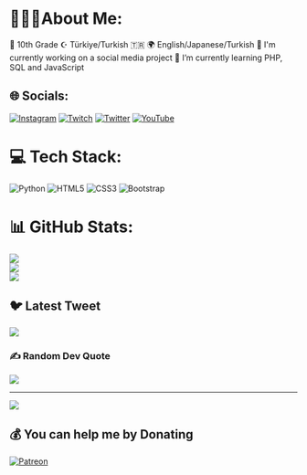 # 👨🏻‍💻About Me:
🏫 10th Grade
 ☪ Türkiye/Turkish 🇹🇷
🌍 English/Japanese/Turkish 
🔭 I'm currently working on a social  media project
🌱 I’m currently learning PHP, SQL and JavaScript


## 🌐 Socials:
[![Instagram](https://img.shields.io/badge/Instagram-%23E4405F.svg?logo=Instagram&logoColor=white)](https://instagram.com/Kaan___Eski) [![Twitch](https://img.shields.io/badge/Twitch-%239146FF.svg?logo=Twitch&logoColor=white)](https://twitch.tv/Kqan13) [![Twitter](https://img.shields.io/badge/Twitter-%231DA1F2.svg?logo=Twitter&logoColor=white)](https://twitter.com/Kaan__Eski) [![YouTube](https://img.shields.io/badge/YouTube-%23FF0000.svg?logo=YouTube&logoColor=white)](https://youtube.com/@kqanoffical) 

# 💻 Tech Stack:
![Python](https://img.shields.io/badge/python-3670A0?style=for-the-badge&logo=python&logoColor=ffdd54) ![HTML5](https://img.shields.io/badge/html5-%23E34F26.svg?style=for-the-badge&logo=html5&logoColor=white) ![CSS3](https://img.shields.io/badge/css3-%231572B6.svg?style=for-the-badge&logo=css3&logoColor=white) ![Bootstrap](https://img.shields.io/badge/bootstrap-%23563D7C.svg?style=for-the-badge&logo=bootstrap&logoColor=white)
# 📊 GitHub Stats:
![](https://github-readme-stats.vercel.app/api?username=Kqan1&theme=darcula&hide_border=true&include_all_commits=false&count_private=false)<br/>
![](https://github-readme-streak-stats.herokuapp.com/?user=Kqan1&theme=darcula&hide_border=true)<br/>
![](https://github-readme-stats.vercel.app/api/top-langs/?username=Kqan1&theme=darcula&hide_border=true&include_all_commits=false&count_private=false&layout=compact)

## 🐦 Latest Tweet
[![](https://gtce.itsvg.in/api?username=Kaan__Eski)](https://github.com/VishwaGauravIn/github-twitter-card-embed)

### ✍️ Random Dev Quote
![](https://quotes-github-readme.vercel.app/api?type=horizontal&theme=radical)

---
[![](https://visitcount.itsvg.in/api?id=Kqan1&icon=2&color=0)](https://visitcount.itsvg.in)

  ## 💰 You can help me by Donating
  [![Patreon](https://img.shields.io/badge/Patreon-F96854?style=for-the-badge&logo=patreon&logoColor=white)](https://patreon.com/Kqan) 

  
<!-- Proudly created with GPRM ( https://gprm.itsvg.in ) -->
